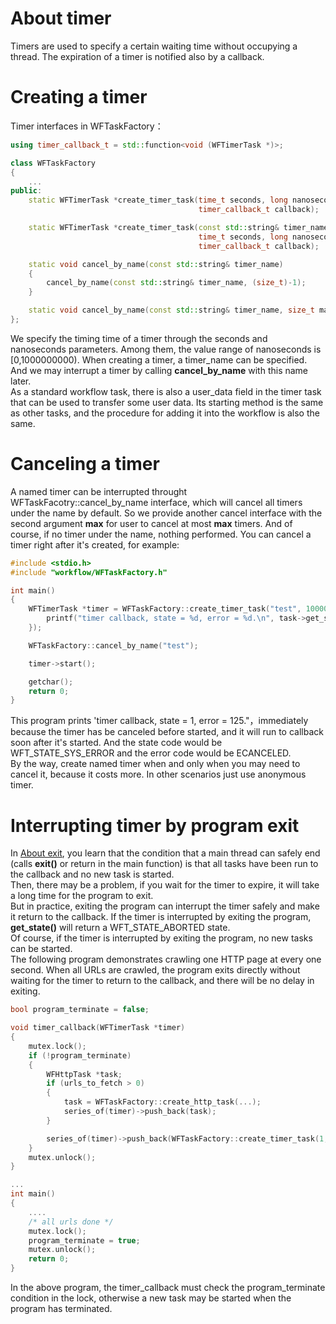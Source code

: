 # About timer

 Timers are used to specify a certain waiting time without occupying a thread. The expiration of a timer is notified also by a callback.

# Creating a timer

Timer interfaces in WFTaskFactory：
~~~cpp
using timer_callback_t = std::function<void (WFTimerTask *)>;

class WFTaskFactory
{
    ...
public:
    static WFTimerTask *create_timer_task(time_t seconds, long nanoseconds,
                                          timer_callback_t callback);

    static WFTimerTask *create_timer_task(const std::string& timer_name,
                                          time_t seconds, long nanoseconds,
                                          timer_callback_t callback);

    static void cancel_by_name(const std::string& timer_name)
    {
        cancel_by_name(const std::string& timer_name, (size_t)-1);
    }

    static void cancel_by_name(const std::string& timer_name, size_t max);
};
~~~
We specify the timing time of a timer through the seconds and nanoseconds parameters. Among them, the value range of nanoseconds is [0,1000000000). When creating a timer, a timer_name can be specified. And we may interrupt a timer by calling **cancel_by_name** with this name later.  
As a standard workflow task, there is also a user\_data field in the timer task that can be used to transfer some user data. Its starting method is the same as other tasks, and the procedure for adding it into the workflow is also the same.

# Canceling a timer

A named timer can be interrupted throught WFTaskFacotry::cancel_by_name interface, which will cancel all timers under the name by default. So we provide another cancel interface with the second argument **max** for user to cancel at most **max** timers. And of course, if no timer under the name, nothing performed.
You can cancel a timer right after it's created, for example:
~~~cpp
#include <stdio.h>
#include "workflow/WFTaskFactory.h"

int main()
{
    WFTimerTask *timer = WFTaskFactory::create_timer_task("test", 10000, 0, [](WFTimerTask *){
        printf("timer callback, state = %d, error = %d.\n", task->get_state(), task->get_error());
    });

    WFTaskFactory::cancel_by_name("test");

    timer->start();

    getchar();
    return 0;
}
~~~
This program prints 'timer callback, state = 1, error = 125."，immediately because the timer has be canceled before started, and it will run to callback soon after it's started. And the state code would be WFT_STATE_SYS_ERROR and the error code would be ECANCELED.   
By the way, create named timer when and only when you may need to cancel it, because it costs more. In other scenarios just use anonymous timer. 

# Interrupting timer by program exit

In [About exit](/docs/en/about-exit.md), you learn that the condition that a main thread can safely end (calls **exit()** or return in the main function) is that all tasks have been run to the callback and no new task is started.   
Then, there may be a problem, if you wait for the timer to expire, it will take a long time for the program to exit.   
But in practice, exiting the program can interrupt the timer safely and make it return to the callback. If the timer is interrupted by exiting the program, **get\_state()** will return a WFT\_STATE\_ABORTED state.   
Of course, if the timer is interrupted by exiting the program, no new tasks can be started.   
The following program demonstrates crawling one HTTP page at every one second. When all URLs are crawled, the program exits directly without waiting for the timer to return to the callback, and there will be no delay in exiting.

~~~cpp
bool program_terminate = false;

void timer_callback(WFTimerTask *timer)
{
    mutex.lock();
    if (!program_terminate)
    {
        WFHttpTask *task;
        if (urls_to_fetch > 0)
        {
            task = WFTaskFactory::create_http_task(...);
            series_of(timer)->push_back(task);
        }

        series_of(timer)->push_back(WFTaskFactory::create_timer_task(1, 0, timer_callback));
    }
    mutex.unlock();
}

...
int main()
{
    ....
    /* all urls done */
    mutex.lock();
    program_terminate = true;
    mutex.unlock();
    return 0;
}
~~~

In the above program, the timer\_callback must check the program\_terminate condition in the lock, otherwise a new task may be started when the program has terminated. 
